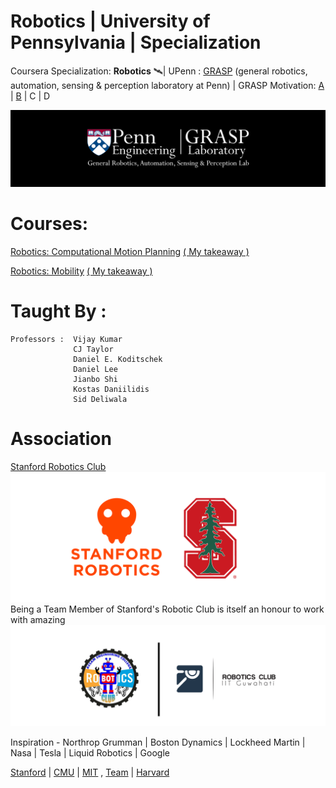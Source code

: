 # Robotics | University of Pennsylvania | Specialization
Coursera Specialization: <b>Robotics</b> 🛰| UPenn : [GRASP](https://www.grasp.upenn.edu/) (general robotics, automation, sensing & perception laboratory at Penn) | GRASP Motivation: [A](https://youtu.be/YQIMGV5vtd4) | [B](https://youtu.be/_sUeGC-8dyk) | C | D

<img src="https://github.com/SKKSaikia/roboticsPenn/blob/master/res/logo-grasp_banner.png">

# Courses:

[Robotics: Computational Motion Planning](https://www.coursera.org/learn/robotics-motion-planning/)  [( My takeaway )](#)

[Robotics: Mobility](https://www.coursera.org/learn/robotics-mobility/)  [( My takeaway )](#)

[]()

[]()

[]()

[]()

# Taught By :
    Professors :  Vijay Kumar
                  CJ Taylor
                  Daniel E. Koditschek
                  Daniel Lee
                  Jianbo Shi
                  Kostas Daniilidis
                  Sid Deliwala
# Association
[Stanford Robotics Club](http://roboticsclub.stanford.edu/)
<img src="https://github.com/SKKSaikia/roboticsPenn/blob/master/res/ssrc.png">
Being a Team Member of Stanford's Robotic Club is itself an honour to work with amazing
<img src="https://github.com/SKKSaikia/roboticsPenn/blob/master/res/roboaec.png">

Inspiration - Northrop Grumman | Boston Dynamics | Lockheed Martin | Nasa | Tesla | Liquid Robotics | Google

[Stanford](https://cs.stanford.edu/groups/manips/) | [CMU](https://www.ri.cmu.edu/) | [MIT](https://robotics.mit.edu/) , [Team](http://roboteam.mit.edu/) | [Harvard](http://hrl.harvard.edu/people/)
